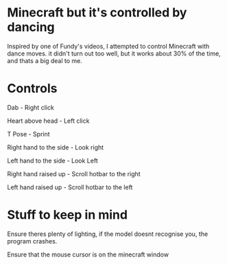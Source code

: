 # Minecraft but it's controlled by dancing

Inspired by one of Fundy's videos, I attempted to control Minecraft with dance moves. it didn't turn out too well, but it works about 30% of the time, and thats a big deal to me. 


# Controls

Dab - Right click

Heart above head - Left click

T Pose - Sprint 

Right hand to the side - Look right

Left hand to the side - Look Left

Right hand raised up - Scroll hotbar to the right 

Left hand raised up - Scroll hotbar to the left 


# Stuff to keep in mind

Ensure theres plenty of lighting, if the model doesnt recognise you, the program crashes. 

Ensure that the mouse cursor is on the minecraft window
